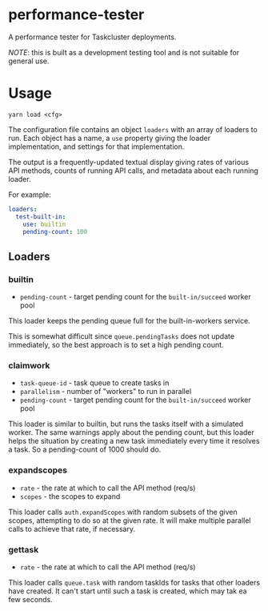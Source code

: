# performance-tester

A performance tester for Taskcluster deployments.

*NOTE*: this is built as a development testing tool and is not suitable for general use.

# Usage

```
yarn load <cfg>
```

The configuration file contains an object `loaders` with an array of loaders to
run.  Each object has a name, a `use` property giving the loader
implementation, and settings for that implementation.

The output is a frequently-updated textual display giving rates of various API
methods, counts of running API calls, and metadata about each running loader.

For example:

```yaml
loaders:
  test-built-in:
    use: builtin
    pending-count: 100
```

## Loaders

### builtin

* `pending-count` - target pending count for the `built-in/succeed` worker pool

This loader keeps the pending queue full for the built-in-workers service.

This is somewhat difficult since `queue.pendingTasks` does not update immediately, so the best approach is to set a high pending count.

### claimwork

* `task-queue-id` - task queue to create tasks in
* `parallelism` - number of "workers" to run in parallel
* `pending-count` - target pending count for the `built-in/succeed` worker pool

This loader is similar to builtin, but runs the tasks itself with a simulated
worker.  The same warnings apply about the pending count, but this loader helps
the situation by creating a new task immediately every time it resolves a task.
So a pending-count of 1000 should do.

### expandscopes

* `rate` - the rate at which to call the API method (req/s)
* `scopes` - the scopes to expand

This loader calls `auth.expandScopes` with random subsets of the given scopes,
attempting to do so at the given rate.  It will make multiple parallel calls to
achieve that rate, if necessary.

### gettask

* `rate` - the rate at which to call the API method (req/s)

This loader calls `queue.task` with random taskIds for tasks that other loaders
have created.  It can't start until such a task is created, which may tak ea
few seconds.
